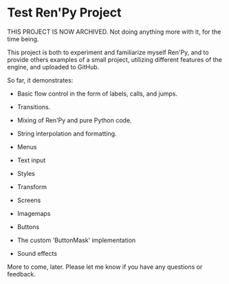 # Test Ren'Py Project

THIS PROJECT IS NOW ARCHIVED. Not doing anything more with it, for the time being.

This project is both to experiment and familiarize myself Ren'Py, and to provide others examples of a small project, utilizing different features of the engine, and uploaded to GitHub.

So far, it demonstrates:

* Basic flow control in the form of labels, calls, and jumps.

* Transitions.

* Mixing of Ren'Py and pure Python code.

* String interpolation and formatting.

* Menus

* Text input

* Styles

* Transform

* Screens

* Imagemaps

* Buttons

* The custom 'ButtonMask' implementation

* Sound effects

More to come, later. Please let me know if you have any questions or feedback.
